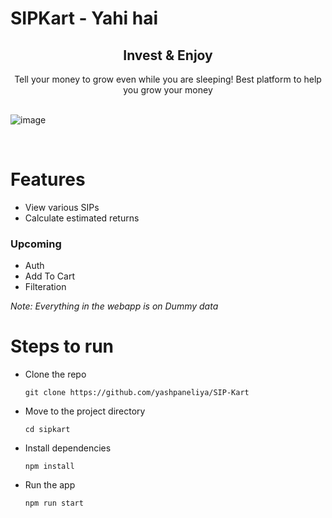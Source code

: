 # SIPKart - Yahi hai

<div style="text-align:center"><h2><strong>Invest & Enjoy</strong></h2></div>

<div style="text-align:center">Tell your money to grow even while you are sleeping!
Best platform to help you grow your money</div>
<br>

![image](https://user-images.githubusercontent.com/58077762/148998326-22d5c133-9c1d-4668-93d1-f218382b0c01.png)

<br>

# Features

 - View various SIPs
 - Calculate estimated returns

### Upcoming
 - Auth
 - Add To Cart
 - Filteration

*Note: Everything in the webapp is on Dummy data*

# Steps to run

 - Clone the repo

   `git clone https://github.com/yashpaneliya/SIP-Kart`
 - Move to the project directory

    `cd sipkart`
 - Install dependencies
  
    `npm install`
 - Run the app

    `npm run start`